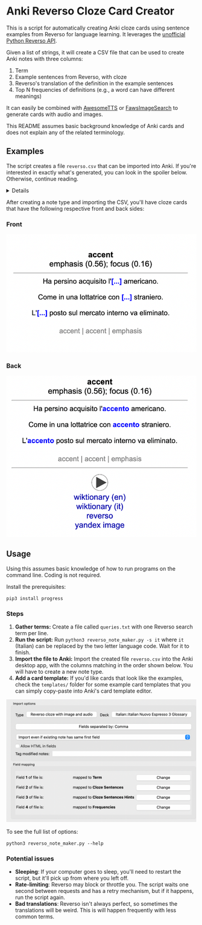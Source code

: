 # Anki Reverso Cloze Card Creator
This is a script for automatically creating Anki cloze cards using sentence
examples from Reverso for language
learning. It leverages the [unofficial Python Reverso
API](https://github.com/demian-wolf/ReversoAPI).

Given a list of strings, it will create a CSV file that can be used to create Anki
notes with three columns:

1. Term
2. Example sentences from Reverso, with cloze
3. Reverso's translation of the definition in the example sentences
4. Top N frequencies of definitions (e.g., a word can have different meanings)

It can easily be combined with
[AwesomeTTS](https://github.com/AwesomeTTS/awesometts-anki-addon) or
[FawsImageSearch](https://github.com/louisrli/anki-faws-image-search) to
generate cards with audio and images.

This README assumes basic background knowledge of Anki cards and does not
explain any of the related terminology.

## Examples

The script creates a file `reverso.csv` that can be imported into Anki. If you're interested in
exactly what's generated, you can look in the spoiler below. Otherwise, continue
reading.

<details>
Here is an example of a line from the raw CSV created by the script, pulling
three example sentences for the Italian phrase `a memoria` with the target term
contained in a cloze. It also has relative ratios for the frequency of
translations. For example, this term is most commonly translated to "by heart",
but it can also be translated to "from memory" (with a relative 0.27 frequency
to "by heart").

```
a memoria,"Studialo bene ed imparalo {{c1::a memoria}}.

È fuori questione imparare tutte queste frasi {{c1::a memoria}}.

Cantatelo {{c1::a memoria}}, o leggendolo.",by heart | by heart | from memory,<b>by heart</b></br>from memory (0.27); in memory (0.12)
```
</details>

After creating a note type and importing the CSV, you'll have cloze cards that have the
following respective front and back sides:

### Front
![Front of card](assets/front.png)

### Back
![Back of card](assets/back.png)

## Usage
Using this assumes basic knowledge of how to run programs on the command line.
Coding is not required.

Install the prerequisites: 
```
pip3 install progress
```

### Steps
1. **Gather terms:** Create a file called `queries.txt` with one Reverso search term per line.
2. **Run the script:** Run `python3 reverso_note_maker.py -s it` where `it` (Italian) can be
   replaced by the two letter language code. Wait for it to finish.
3. **Import the file to Anki:** Import the created file `reverso.csv` into the Anki desktop app, with the
   columns matching in the order shown below. You will have to create a new note
   type.
4. **Add a card template:** If you'd like cards that look like the examples, check the `templates/`
   folder for some example card templates that you can simply copy-paste into
   Anki's card template editor.

![Example of importing](assets/import.png)

To see the full list of options:
```
python3 reverso_note_maker.py --help
```

### Potential issues
* **Sleeping**: If your computer goes to sleep, you'll need to restart the
    script, but it'll pick up from where you left off.
* **Rate-limiting**: Reverso may block or throttle you. The script waits one
    second between requests and has a retry mechanism, but if it happens, run
    the script again.
* **Bad translations**: Reverso isn't always perfect, so sometimes the
    translations will be weird. This is will happen frequently with less common
    terms.
